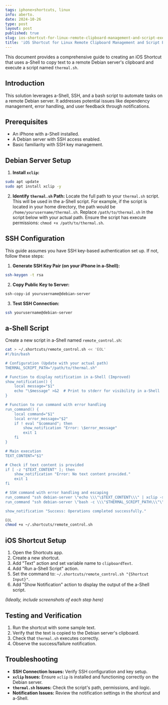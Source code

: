 ```yaml
---
tags: iphone>shortcuts, linux
info: aberto.
date: 2024-10-26
type: post
layout: post
published: true
slug: ios-shortcut-for-linux-remote-clipboard-management-and-script-execution-thermal-printer
title: 'iOS Shortcut for Linux Remote Clipboard Management and Script Execution (thermal printer)'
---
```

This document provides a comprehensive guide to creating an iOS Shortcut that uses a-Shell to copy text to a remote Debian server's clipboard and execute a script named `thermal.sh`.

## Introduction

This solution leverages a-Shell, SSH, and a bash script to automate tasks on a remote Debian server.  It addresses potential issues like dependency management, error handling, and user feedback through notifications.

## Prerequisites

- An iPhone with a-Shell installed.
- A Debian server with SSH access enabled.
- Basic familiarity with SSH key management.

## Debian Server Setup

1. **Install `xclip`:**
```bash
sudo apt update
sudo apt install xclip -y
```
2. **Identify `thermal.sh` Path:** Locate the full path to your `thermal.sh` script.  This will be used in the a-Shell script.  For example, if the script is located in your home directory, the path would be `/home/yourusername/thermal.sh`.  Replace `/path/to/thermal.sh` in the script below with your actual path.  Ensure the script has execute permissions: `chmod +x /path/to/thermal.sh`.

## SSH Configuration

This guide assumes you have SSH key-based authentication set up. If not, follow these steps:

1. **Generate SSH Key Pair (on your iPhone in a-Shell):**
```bash
ssh-keygen -t rsa
```
2. **Copy Public Key to Server:**
```bash
ssh-copy-id yourusername@debian-server
```
3. **Test SSH Connection:**
```bash
ssh yourusername@debian-server
```

## a-Shell Script

Create a new script in a-Shell named `remote_control.sh`:

```bash
cat > ~/.shortcuts/remote_control.sh << 'EOL'
#!/bin/bash

# Configuration (Update with your actual path)
THERMAL_SCRIPT_PATH="/path/to/thermal.sh"

# Function to display notification in a-Shell (Improved)
show_notification() {
    local message="$1"
    echo "\$message" >&2  # Print to stderr for visibility in a-Shell
}

# Function to run command with error handling
run_command() {
    local command="$1"
    local error_message="$2"
    if ! eval "$command"; then
        show_notification "Error: \$error_message"
        exit 1
    fi
}

# Main execution
TEXT_CONTENT="$1"

# Check if text content is provided
if [ -z "$TEXT_CONTENT" ]; then
    show_notification "Error: No text content provided."
    exit 1
fi

# SSH command with error handling and escaping
run_command "ssh debian-server \"echo \\\"\$TEXT_CONTENT\\\" | xclip -selection clipboard\"" "Failed to copy to clipboard."
run_command "ssh debian-server \"bash -c \\\"$THERMAL_SCRIPT_PATH\\\"\"" "Failed to execute thermal.sh."

show_notification "Success: Operations completed successfully."

EOL
chmod +x ~/.shortcuts/remote_control.sh
```

## iOS Shortcut Setup

1. Open the Shortcuts app.
2. Create a new shortcut.
3. Add "Text" action and set variable name to `clipboardText`.
4. Add "Run a-Shell Script" action.
5. Set the command to: `~/.shortcuts/remote_control.sh "{Shortcut Input}"`.
6. Add "Show Notification" action to display the output of the a-Shell script.

*(Ideally, include screenshots of each step here)*

## Testing and Verification

1. Run the shortcut with some sample text.
2. Verify that the text is copied to the Debian server's clipboard.
3. Check that `thermal.sh` executes correctly.
4. Observe the success/failure notification.

## Troubleshooting

- **SSH Connection Issues:** Verify SSH configuration and key setup.
- **`xclip` Issues:** Ensure `xclip` is installed and functioning correctly on the Debian server.
- **`thermal.sh` Issues:** Check the script's path, permissions, and logic.
- **Notification Issues:** Review the notification settings in the shortcut and a-Shell.